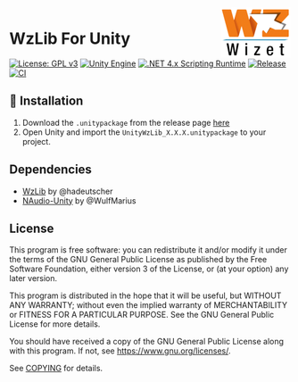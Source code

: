 <img align="right" src="./etc/Wizet_Logo.png" with="126" height="90">

# WzLib For Unity

[![License: GPL v3](https://img.shields.io/badge/License-GPL%20v3-green.svg)](https://www.gnu.org/licenses/gpl-3.0)
[![Unity Engine](https://img.shields.io/badge/unity-2021.1.1f1-black.svg?style=flat&logo=unity&cacheSeconds=2592000)](https://unity3d.com/get-unity/download/archive)
[![.NET 4.x Scripting Runtime](https://img.shields.io/badge/.NET-4.x-blueviolet.svg?style=flat&cacheSeconds=2592000)](https://docs.unity3d.com/2018.3/Documentation/Manual/ScriptingRuntimeUpgrade.html)
[![Release](https://img.shields.io/github/release/MapleStoryUnity/UnityWzLib.svg?logo=github)](https://github.com/MapleStoryUnity/UnityWzLib/releases/latest)
[![CI](https://github.com/MapleStoryUnity/UnityWzLib/actions/workflows/build.yml/badge.svg)](https://github.com/MapleStoryUnity/UnityWzLib/actions/workflows/build.yml)

## 💾 Installation

1. Download the `.unitypackage` from the release page [here](https://github.com/MapleStoryUnity/UnityWzLib/releases)
2. Open Unity and import the `UnityWzLib_X.X.X.unitypackage` to your project.

## Dependencies

- [WzLib](https://github.com/hadeutscher/MapleLib) by @hadeutscher
- [NAudio-Unity](https://github.com/WulfMarius/NAudio-Unity) by @WulfMarius

## License

This program is free software: you can redistribute it and/or modify it under
the terms of the GNU General Public License as published by the Free Software
Foundation, either version 3 of the License, or (at your option) any later
version.

This program is distributed in the hope that it will be useful, but WITHOUT ANY
WARRANTY; without even the implied warranty of MERCHANTABILITY or FITNESS FOR A
PARTICULAR PURPOSE.  See the GNU General Public License for more details.

You should have received a copy of the GNU General Public License along with
this program.  If not, see https://www.gnu.org/licenses/.

See
[COPYING](https://github.com/MapleStoryUnity/UnityWzLib/blob/master/COPYING)
for details.
